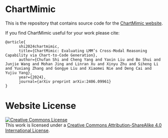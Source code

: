 # ChartMimic

This is the repository that contains source code for the [ChartMimic website](https://chartmimic.github.io).

If you find ChartMimic useful for your work please cite:
```
@article{
      shi2024chartmimic,
      title={ChartMimic: Evaluating LMM’s Cross-Modal Reasoning Capability via Chart-to-Code Generation},
      author={Chufan Shi and Cheng Yang and Yaxin Liu and Bo Shui and Junjie Wang and Mohan Jing and Linran Xu and Xinyu Zhu and Siheng Li and Yuxiang Zhang and Gongye Liu and Xiaomei Nie and Deng Cai and Yujiu Yang},
      year={2024},
      journal={arXiv preprint arXiv:2406.09961}
}
```

# Website License
<a rel="license" href="http://creativecommons.org/licenses/by-sa/4.0/"><img alt="Creative Commons License" style="border-width:0" src="https://i.creativecommons.org/l/by-sa/4.0/88x31.png" /></a><br />This work is licensed under a <a rel="license" href="http://creativecommons.org/licenses/by-sa/4.0/">Creative Commons Attribution-ShareAlike 4.0 International License</a>.
